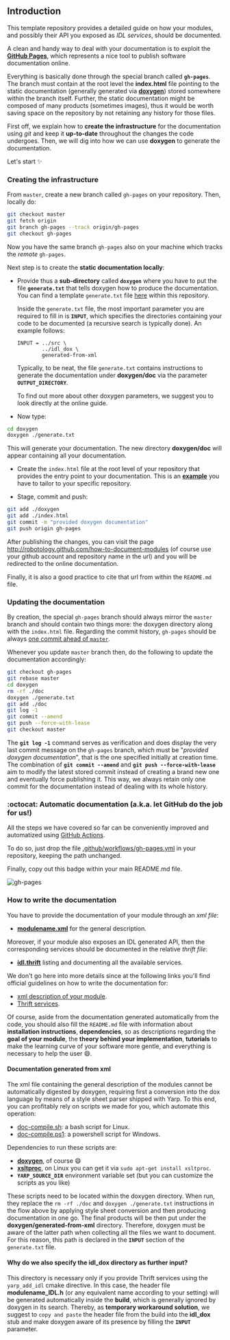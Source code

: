 ## Introduction

This template repository provides a detailed guide on how your modules, and possibly their API you exposed as _IDL services_, should be documented.

A clean and handy way to deal with your documentation is to exploit the [**GitHub Pages**](https://pages.github.com/), which represents a nice tool to publish software documentation online.

Everything is basically done through the special branch called **`gh-pages`**. The branch must contain at the root level the **index.html** file pointing to the static documentation (generally generated via [**doxygen**](http://www.doxygen.org)) stored somewhere within the branch itself. Further, the static documentation might be composed of many products (sometimes images), thus it would be worth saving space on the repository by not retaining any history for those files.

First off, we explain how to **create the infrastructure** for the documentation using _git_ and keep it **up-to-date** throughout the changes the code undergoes. Then, we will dig into how we can use **doxygen** to generate the documentation.

Let's start :sparkles:

### Creating the infrastructure

From `master`, create a new branch called `gh-pages` on your repository. Then, locally do:

```sh
git checkout master
git fetch origin
git branch gh-pages --track origin/gh-pages
git checkout gh-pages
```
Now you have the same branch `gh-pages` also on your machine which tracks the _remote_ `gh-pages`.

Next step is to create the **static documentation locally**:
- Provide thus a **sub-directory** called **`doxygen`** where you have to put the file **`generate.txt`** that tells doxygen how to produce the documentation.
You can find a template `generate.txt` file [here](https://github.com/robotology/how-to-document-modules/blob/gh-pages/doxygen/generate.txt) within this repository.

    Inside the `generate.txt` file, the most important parameter you are required to fill in is **`INPUT`**, which specifies the directories containing your code to be documented (a recursive search is typically done). An example follows:
    ```
    INPUT = ../src \
            ../idl_dox \
            generated-from-xml
    ```
    Typically, to be neat, the file `generate.txt` contains instructions to generate the documentation under **doxygen/doc** via the parameter **`OUTPUT_DIRECTORY`**.

    To find out more about other doxygen parameters, we suggest you to look directly at the online guide.

- Now type:
```sh
cd doxygen
doxygen ./generate.txt
 ```
 This will generate your documentation. The new directory **doxygen/doc** will appear containing all your documentation.

- Create the `index.html` file at the root level of your repository that provides the entry point to your documentation. This is an [**example**](https://github.com/robotology/how-to-document-modules/blob/gh-pages/index.html) you have to tailor to your specific repository.

- Stage, commit and push:
```sh
git add ./doxygen
git add ./index.html
git commit -m "provided doxygen documentation"
git push origin gh-pages
```

After publishing the changes, you can visit the page http://robotology.github.com/how-to-document-modules (of course use your github account and repository name in the url) and you will be redirected to the online documentation.

Finally, it is also a good practice to cite that url from within the `README.md` file.

### Updating the documentation

By creation, the special `gh-pages` branch should always mirror the `master` branch and should contain two things more: the doxygen directory along with the `index.html` file. Regarding the commit history, `gh-pages` should be always [one commit ahead of `master`](https://github.com/robotology/how-to-document-modules/network).

Whenever you update `master` branch then, do the following to update the documentation accordingly:
```sh
git checkout gh-pages
git rebase master
cd doxygen
rm -rf ./doc
doxygen ./generate.txt
git add ./doc
git log -1
git commit --amend
git push --force-with-lease
git checkout master
```

The **`git log -1`** command serves as verification and does display the very last commit message on the `gh-pages` branch, which must be "*provided doxygen documentation*", that is the one specified initially at creation time. The combination of **`git commit --amend`** and **`git push --force-with-lease`** aim to modify the latest stored commit instead of creating a brand new one and eventually force publishing it. This way, we always retain only one commit for the documentation instead of dealing with its whole history.

### :octocat: Automatic documentation (a.k.a. let GitHub do the job for us!)

All the steps we have covered so far can be conveniently improved and automatized using [GitHub Actions](https://github.com/features/actions).

To do so, just drop the file [.github/workflows/gh-pages.yml](.github/workflows/gh-pages.yml) in your repository, keeping the path unchanged.

Finally, copy out this badge within your main README.md file.

![gh-pages](https://github.com/robotology/how-to-document-modules/workflows/GitHub%20Pages/badge.svg)

### How to write the documentation

You have to provide the documentation of your module through an _xml file_:

- [**modulename.xml**](https://github.com/robotology/how-to-document-modules/blob/master/how-to-document-modules.xml) for the general description.

Moreover, if your module also exposes an IDL generated API, then the corresponding services should be documented in the relative _thrift file_:

- [**idl.thrift**](https://github.com/robotology/how-to-document-modules/blob/master/src/idl.thrift) listing and documenting all the available services.

We don't go here into more details since at the following links you'll find official guidelines on how to write the documentation for:
- [xml description of your module](http://wiki.icub.org/brain/xml_module_documentation.html).
- [Thrift services](http://www.yarp.it/thrift_tutorial_simple.html).

Of course, aside from the documentation generated automatically from the code, you should also fill the `README.md` file with information about **installation instructions**, **dependencies**, so as descriptions regarding the **goal of your module**, the **theory behind your implementation**, **tutorials** to make the learning curve of your software more gentle, and everything is necessary to help the user :smile:.

#### Documentation generated from xml

The xml file containing the general description of the modules cannot be automatically digested by doxygen, requiring first a conversion into the dox language by means of a style sheet parser shipped with Yarp. To this end, you can profitably rely on scripts we made for you, which automate this operation:
- [doc-compile.sh](https://github.com/robotology/how-to-document-modules/blob/gh-pages/doxygen/doc-compile.sh): a bash script for Linux.
- [doc-compile.ps1](https://github.com/robotology/how-to-document-modules/blob/gh-pages/doxygen/doc-compile.ps1): a powershell script for Windows.

Dependencies to run these scripts are:
- [**doxygen**](http://www.doxygen.org), of course :smile:
- [**xsltproc**](http://www.sagehill.net/docbookxsl/InstallingAProcessor.html), on Linux you can get it via `sudo apt-get install xsltproc`.
- **`YARP_SOURCE_DIR`** environment variable set (but you can customize the scripts as you like)

These scripts need to be located within the doxygen directory. When run, they replace the `rm -rf ./doc` and `doxygen ./generate.txt` instructions in the flow above by applying style sheet conversion and then producing documentation in one go. The final products will be then put under the **doxygen/generated-from-xml** directory. Therefore, doxygen must be aware of the latter path when collecting all the files we want to document. For this reason, this path is declared in the **`INPUT`** section of the `generate.txt` file.

#### Why do we also specify the **idl_dox** directory as further input?

This directory is necessary only if you provide Thrift services using the `yarp_add_idl` cmake directive. In this case, the header file **modulename_IDL.h** (or any equivalent name according to your setting) will be generated automatically inside the **build**, which is generally ignored by doxygen in its search. Thereby, as **temporary workaround solution**, we suggest to `copy and paste` the header file from the build into the **idl_dox** stub and make doxygen aware of its presence by filling the **`INPUT`** parameter.
